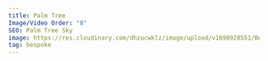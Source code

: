 ```yaml
---
title: Palm Tree
Image/Video Order: "8"
SEO: Palm Tree Sky
image: https://res.cloudinary.com/dhzucwklz/image/upload/v1698928551/Bespoke/DSC_7715_rf6sbq.jpg
tag: bespoke
---
```

